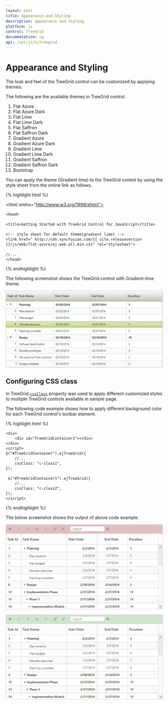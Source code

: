 ```yaml
---
layout: post
title: Appearance-and-Styling
description: appearance and styling
platform: js
control: TreeGrid
documentation: ug
api: /api/js/ejtreegrid
---
```


# Appearance and Styling

The look and feel of the TreeGrid control can be customized by applying themes.

The following are the available themes in TreeGrid control.

1. Flat Azure                
2. Flat Azure Dark             
3. Flat Lime                             
4. Flat Lime Dark                  
5. Flat Saffron                       
6. Flat Saffron Dark
7. Gradient Azure
8. Gradient Azure Dark
9. Gradient Lime
10. Gradient Lime Dark
11. Gradient Saffron
12. Gradient Saffron Dark
13. Bootstrap

You can apply the theme (Gradient lime) to the TreeGrid control by using the style sheet from the online link as follows.

{% highlight html %}

<!DOCTYPE html>

<html xmlns="http://www.w3.org/1999/xhtml">

	<head>

	<title>Getting Started with TreeGrid Control for JavaScript</title>

	<!-- style sheet for default theme(gradient lime) -->
	<link href=" http://cdn.syncfusion.com/{{ site.releaseversion }}/js/web/flat-azure/ej.web.all.min.css" rel="stylesheet">

	//...	
	</head>
	
</html>

{% endhighlight %}

The following screenshot shows the TreeGrid control with Gradient-lime theme.

![](/js/TreeGrid/Appearance-and-Styling_images/Appearance-and-Styling_img1.png)

## Configuring CSS class

In TreeGrid [`cssClass`](/api/js/ejtreegrid#members:cssclass) property was used to apply different customized styles to multiple TreeGrid controls available in sample page.

The following code example shows how to apply different background color for each TreeGrid control's toolbar element.

{% highlight html %}
    <style>
        .c-class1.e-treegrid .e-toolbar {
            background-color: rgba(169, 45, 45, 0.31);
        }
        .c-class2.e-treegrid .e-toolbar {
            background-color: rgba(0, 128, 0, 0.2);
        }
    </style>
    <div>
        <div id="TreeGridContainer"></div>
    </div>

    <div>
        <div id="TreeGridContainer1"></div>
    </div>
    <script>
    $("#TreeGridContainer").ejTreeGrid({
        //...
        cssClass: "c-class1",
    });

     $("#TreeGridContainer1").ejTreeGrid({
        //...
        cssClass: "c-class2",
    });
    </script>

{% endhighlight %}

The below screenshot shows the output of above code example.

![](/js/TreeGrid/Appearance-and-Styling_images/Appearance-and-Styling_img2.png)

![](/js/TreeGrid/Appearance-and-Styling_images/Appearance-and-Styling_img3.png)
